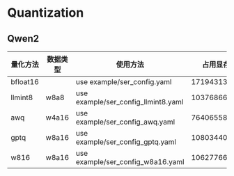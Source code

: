 # Quantization
## Qwen2
|量化方法|数据类型|使用方法|占用显存|单任务时间(bs=6)|
|----|----|----|----|-----------|
| bfloat16|         | use example/ser_config.yaml         |17194313728| 5499.25  |
| llmint8 |  w8a8   | use example/ser_config_llmint8.yaml |10376866304| 15778.34 |
| awq     |  w4a16  | use example/ser_config_awq.yaml     |7640655872 | 3148.76  |
| gptq    |  w8a16  | use example/ser_config_gptq.yaml    |10803440640| 11179.28 |
| w816    |  w8a16  | use example/ser_config_w8a16.yaml   |10627766272| 3952.82  |


